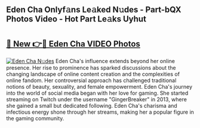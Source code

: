 ## Eden Cha Onlyf𝚊ns Le𝚊ked N𝚞des - Part-bQX Photos Video - Hot Part Le𝚊ks Uyhut

# <h2><a href="http://ac34554.deff.icu/?id=Eden+Cha">🔗 New 👉🔴 Eden Cha VIDEO Photos</a></h2>

[![Eden Cha N𝚞des](https://i.imgur.com/rIISA9y.gif)](http://ac34554.deff.icu/?id=Eden+Cha)
Eden Cha's influence extends beyond her online presence. Her rise to prominence has sparked discussions about the changing landscape of online content creation and the complexities of online fandom. Her controversial approach has challenged traditional notions of beauty, sexuality, and female empowerment. Eden Cha's journey into the world of social media began with her love for gaming. She started streaming on Twitch under the username "GingerBreaker" in 2013, where she gained a small but dedicated following. Eden Cha's charisma and infectious energy shone through her streams, making her a popular figure in the gaming community.
